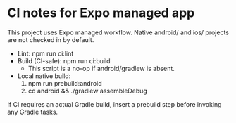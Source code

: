 # CI notes for Expo managed app

This project uses Expo managed workflow. Native android/ and ios/ projects are not checked in by default.

- Lint: npm run ci:lint
- Build (CI-safe): npm run ci:build
  - This script is a no-op if android/gradlew is absent.
- Local native build:
  1) npm run prebuild:android
  2) cd android && ./gradlew assembleDebug

If CI requires an actual Gradle build, insert a prebuild step before invoking any Gradle tasks.
